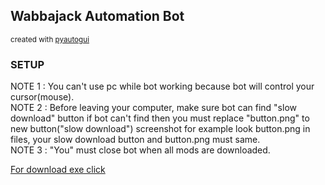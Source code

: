 <h2>Wabbajack Automation Bot</h2>
<small>created with <a href = "https://pypi.org/project/PyAutoGUI/">pyautogui</a></small>
<h3>SETUP</h3>
<p>
NOTE 1   : You can't use pc while bot working because bot will control your cursor(mouse).<br>
NOTE 2   : Before leaving your computer, make sure bot can find "slow download" button if bot can't find then you must replace "button.png" to new button("slow download") screenshot for example look button.png in files, your slow download button and button.png must same.<br>
NOTE 3   : "You" must close bot when all mods are downloaded.
</p>
<a href = "https://drive.google.com/file/d/1ESz3ArzGmO9K89ONlh8KjwIzwJ8APuD4/view?usp=sharing">For download exe click</a>
